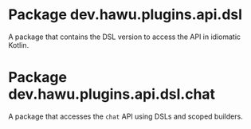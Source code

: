 # Package dev.hawu.plugins.api.dsl
A package that contains the DSL version to access the API in idiomatic Kotlin.

# Package dev.hawu.plugins.api.dsl.chat
A package that accesses the `chat` API using DSLs and scoped builders.
